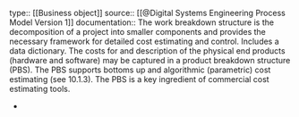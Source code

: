 type:: [[Business object]]
source:: [[@Digital Systems Engineering Process Model Version 1]]
documentation:: The work breakdown structure is the decomposition of a project into smaller components and provides the necessary framework for detailed cost estimating and control. Includes a data dictionary. The costs for and description of the physical end products (hardware and software) may be captured in a product breakdown structure (PBS). The PBS supports bottoms up and algorithmic (parametric) cost estimating (see 10.1.3). The PBS is a key ingredient of commercial cost estimating tools.

-
